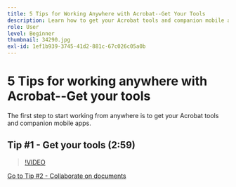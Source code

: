 ```yaml
---
title: 5 Tips for Working Anywhere with Acrobat--Get Your Tools
description: Learn how to get your Acrobat tools and companion mobile apps to work from anywhere
role: User
level: Beginner
thumbnail: 34290.jpg
exl-id: 1ef1b939-3745-41d2-881c-67c026c05a0b
---
```

# 5 Tips for working anywhere with Acrobat--Get your tools 

The first step to start working from anywhere is to get your Acrobat tools and companion mobile apps.

## Tip #1 - Get your tools (2:59)

>[!VIDEO](https://video.tv.adobe.com/v/34290?quality=12&learn=on&hidetitle=true)

[Go to Tip #2 - Collaborate on documents](collaborate-on-documents.md)